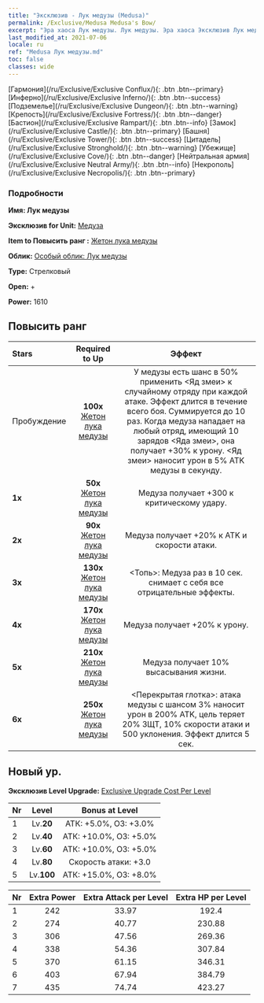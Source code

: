 ```yaml
---
title: "Эксклюзив - Лук медузы (Medusa)"
permalink: /Exclusive/Medusa Medusa's Bow/
excerpt: "Эра хаоса Лук медузы. Лук медузы. Эра хаоса Эксклюзив Лук медузы. Медуза Эксклюзив."
last_modified_at: 2021-07-06
locale: ru
ref: "Medusa Лук медузы.md"
toc: false
classes: wide
---
```

 [Гармония](/ru/Exclusive/Exclusive Conflux/){: .btn .btn--primary} [Инферно](/ru/Exclusive/Exclusive Inferno/){: .btn .btn--success} [Подземелье](/ru/Exclusive/Exclusive Dungeon/){: .btn .btn--warning} [Крепость](/ru/Exclusive/Exclusive Fortress/){: .btn .btn--danger} [Бастион](/ru/Exclusive/Exclusive Rampart/){: .btn .btn--info} [Замок](/ru/Exclusive/Exclusive Castle/){: .btn .btn--primary} [Башня](/ru/Exclusive/Exclusive Tower/){: .btn .btn--success} [Цитадель](/ru/Exclusive/Exclusive Stronghold/){: .btn .btn--warning} [Убежище](/ru/Exclusive/Exclusive Cove/){: .btn .btn--danger} [Нейтральная армия](/ru/Exclusive/Exclusive Neutral Army/){: .btn .btn--info} [Некрополь](/ru/Exclusive/Exclusive Necropolis/){: .btn .btn--primary} 

### Подробности
 **Имя: Лук медузы** 

 **Эксклюзив for Unit:** [Медуза](/ru/units/Medusa/) 

 **Item to Повысить ранг :** [Жетон лука медузы](/ItemsRU/con_991/)

 **Облик:** [Особый облик: Лук медузы](/ItemsRU/con_659/)

 **Type:** Стрелковый

 **Open:** +

 **Power:** 1610

## Повысить ранг 

  |     Stars    |  Required to Up | Эффект |
  |:-------------|:---------------:|:---------------:|
  |  Пробуждение  | **100x** [Жетон лука медузы](/ItemsRU/con_991/) | У медузы есть шанс в 50% применить <Яд змеи> к случайному отряду при каждой атаке. Эффект длится в течение всего боя. Суммируется до 10 раз. Когда медуза нападает на любый отряд, имеющий 10 зарядов <Яда змеи>, она получает +30% к урону. <Яд змеи> наносит урон в 5% ATK медузы в секунду. |
  | **1x** <i class="fas fa-star"/> | **50x** [Жетон лука медузы](/ItemsRU/con_991/) | Медуза получает +300 к критическому удару. |
  | **2x** <i class="fas fa-star"/> | **90x** [Жетон лука медузы](/ItemsRU/con_991/) | Медуза получает +20% к ATK и скорости атаки. |
  | **3x** <i class="fas fa-star"/> | **130x** [Жетон лука медузы](/ItemsRU/con_991/) | <Топь>: Медуза раз в 10 сек. снимает с себя все отрицательные эффекты. |
  | **4x** <i class="fas fa-star"/> | **170x** [Жетон лука медузы](/ItemsRU/con_991/) | Медуза получает +20% к урону. |
  | **5x** <i class="fas fa-star"/> | **210x** [Жетон лука медузы](/ItemsRU/con_991/) | Медуза получает 10% высасывания жизни. |
  | **6x** <i class="fas fa-star"/> | **250x** [Жетон лука медузы](/ItemsRU/con_991/) | <Перекрытая глотка>: атака медузы с шансом 3% наносит урон в 200% ATK, цель теряет 20% ЗЩТ, 10% скорости атаки и 500 уклонения. Эффект длится 5 сек. |


## Новый ур.
 **Эксклюзив Level Upgrade:** [Exclusive Upgrade Cost Per Level](/Exclusive/ExclusiveUpgradeCostPerLevel/)

  |  Nr  |   Level  | Bonus at Level |
  |:-----|:--------:|:--------------:|
  | 1 | Lv.**20** | АТК: +5.0%, ОЗ: +3.0% |
  | 2 | Lv.**40** | АТК: +10.0%, ОЗ: +5.0% |
  | 3 | Lv.**60** | АТК: +10.0%, ОЗ: +5.0% |
  | 4 | Lv.**80** | Скорость атаки: +3.0 |
  | 5 | Lv.**100** | АТК: +15.0%, ОЗ: +8.0% |


  |  Nr  |  Extra Power | Extra Attack per Level | Extra HP per Level |
  |:-----|:--------:|:--------:|:--------:|
  | 1 | 242 | 33.97 | 192.4 |
  | 2 | 274 | 40.77 | 230.88 |
  | 3 | 306 | 47.56 | 269.36 |
  | 4 | 338 | 54.36 | 307.84 |
  | 5 | 370 | 61.15 | 346.31 |
  | 6 | 403 | 67.94 | 384.79 |
  | 7 | 435 | 74.74 | 423.27 |


